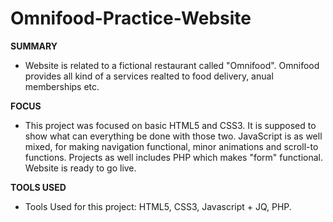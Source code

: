 # Omnifood-Practice-Website

<b>SUMMARY</b>

- Website is related to a fictional restaurant called "Omnifood". Omnifood provides all kind of a services realted to food delivery, anual memberships etc.

<b>FOCUS</b>

- This project was focused on basic HTML5 and CSS3. It is supposed to show what can everything be done with those two. JavaScript is as well mixed, for making navigation functional, minor animations and scroll-to functions. Projects as well includes PHP which makes "form" functional. Website is ready to go live.

<b>TOOLS USED</b>

- Tools Used for this project: HTML5, CSS3, Javascript + JQ, PHP.
